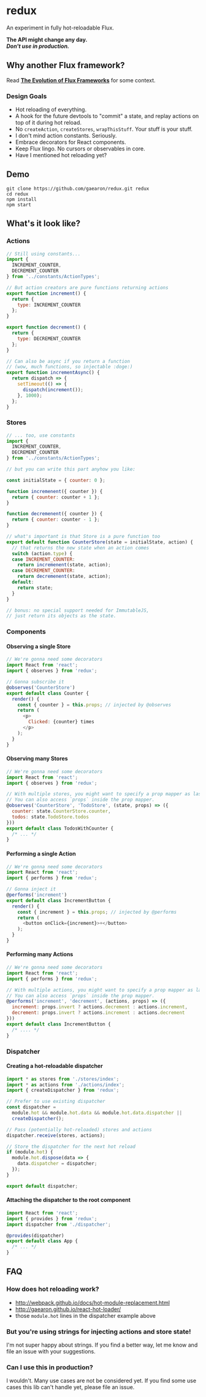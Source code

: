 redux
=========================

An experiment in fully hot-reloadable Flux.  

**The API might change any day.**  
_**Don't use in production.**_

## Why another Flux framework?

Read **[The Evolution of Flux Frameworks](https://medium.com/@dan_abramov/the-evolution-of-flux-frameworks-6c16ad26bb31)** for some context.

### Design Goals

* Hot reloading of everything.
* A hook for the future devtools to "commit" a state, and replay actions on top of it during hot reload.
* No `createAction`, `createStores`, `wrapThisStuff`. Your stuff is your stuff.
* I don't mind action constants. Seriously.
* Embrace decorators for React components.
* Keep Flux lingo. No cursors or observables in core.
* Have I mentioned hot reloading yet?

## Demo

```
git clone https://github.com/gaearon/redux.git redux
cd redux
npm install
npm start
```

## What's it look like?

### Actions

```js
// Still using constants...
import {
  INCREMENT_COUNTER,
  DECREMENT_COUNTER
} from '../constants/ActionTypes';

// But action creators are pure functions returning actions
export function increment() {
  return {
    type: INCREMENT_COUNTER
  };
}

export function decrement() {
  return {
    type: DECREMENT_COUNTER
  };
}

// Can also be async if you return a function
// (wow, much functions, so injectable :doge:)
export function incrementAsync() {
  return dispatch => {
    setTimeout(() => {
      dispatch(increment());
    }, 1000);
  };
}
```

### Stores
```js
// ... too, use constants
import {
  INCREMENT_COUNTER,
  DECREMENT_COUNTER
} from '../constants/ActionTypes';

// but you can write this part anyhow you like:

const initialState = { counter: 0 };

function incremenent({ counter }) {
  return { counter: counter + 1 };
}

function decremenent({ counter }) {
  return { counter: counter - 1 };
}

// what's important is that Store is a pure function too
export default function CounterStore(state = initialState, action) {
  // that returns the new state when an action comes
  switch (action.type) {
  case INCREMENT_COUNTER:
    return incremenent(state, action);
  case DECREMENT_COUNTER:
    return decremenent(state, action);
  default:
    return state;
  }
}

// bonus: no special support needed for ImmutableJS,
// just return its objects as the state.
```

### Components

#### Observing a single Store

```js
// We're gonna need some decorators
import React from 'react';
import { observes } from 'redux';

// Gonna subscribe it
@observes('CounterStore')
export default class Counter {
  render() {
    const { counter } = this.props; // injected by @observes
    return (
      <p>
        Clicked: {counter} times
      </p>
    );
  }
}
```

#### Observing many Stores

```js
// We're gonna need some decorators
import React from 'react';
import { observes } from 'redux';

// With multiple stores, you might want to specify a prop mapper as last argument.
// You can also access `props` inside the prop mapper.
@observes('CounterStore', 'TodoStore', (state, props) => ({
  counter: state.CounterStore.counter,
  todos: state.TodoStore.todos
}))
export default class TodosWithCounter {
  /* ... */
}
```

#### Performing a single Action

```js
// We're gonna need some decorators
import React from 'react';
import { performs } from 'redux';

// Gonna inject it
@performs('increment')
export default class IncrementButton {
  render() {
    const { increment } = this.props; // injected by @performs
    return (
      <button onClick={increment}>+</button>
    );
  }
}
```

#### Performing many Actions

```js
// We're gonna need some decorators
import React from 'react';
import { performs } from 'redux';

// With multiple actions, you might want to specify a prop mapper as last argument.
// You can also access `props` inside the prop mapper.
@performs('increment', 'decrement', (actions, props) => ({
  increment: props.invert ? actions.decrement : actions.increment,
  decrement: props.invert ? actions.increment : actions.decrement
}))
export default class IncrementButton {
  /* .... */
}
```

### Dispatcher

#### Creating a hot-reloadable dispatcher

```js
import * as stores from './stores/index';
import * as actions from './actions/index';
import { createDispatcher } from 'redux';

// Prefer to use existing dispatcher
const dispatcher =
  module.hot && module.hot.data && module.hot.data.dispatcher ||
  createDispatcher();

// Pass (potentially hot-reloaded) stores and actions
dispatcher.receive(stores, actions);

// Store the dispatcher for the next hot reload
if (module.hot) {
  module.hot.dispose(data => {
    data.dispatcher = dispatcher;
  });
}

export default dispatcher;
```

#### Attaching the dispatcher to the root component

```js
import React from 'react';
import { provides } from 'redux';
import dispatcher from './dispatcher';

@provides(dispatcher)
export default class App {
  /* ... */
}
```

## FAQ

### How does hot reloading work?

* http://webpack.github.io/docs/hot-module-replacement.html
* http://gaearon.github.io/react-hot-loader/
* those `module.hot` lines in the dispatcher example above

### But you're using strings for injecting actions and store state!

I'm not super happy about strings. If you find a better way, let me know and file an issue with your suggestions.

### Can I use this in production?

I wouldn't. Many use cases are not be considered yet. If you find some use cases this lib can't handle yet, please file an issue.
